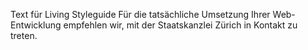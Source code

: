 Text für Living Styleguide
Für die tatsächliche Umsetzung Ihrer Web-Entwicklung empfehlen wir, mit der Staatskanzlei Zürich in Kontakt zu treten.    